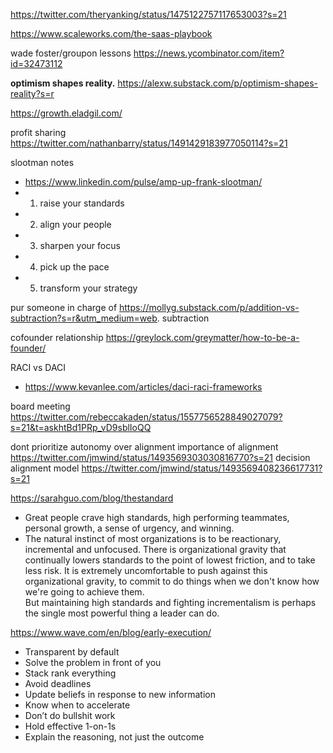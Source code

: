 https://twitter.com/theryanking/status/1475122757117653003?s=21

https://www.scaleworks.com/the-saas-playbook


wade foster/groupon lessons https://news.ycombinator.com/item?id=32473112

**optimism shapes reality.** https://alexw.substack.com/p/optimism-shapes-reality?s=r

https://growth.eladgil.com/

profit sharing
https://twitter.com/nathanbarry/status/1491429183977050114?s=21

slootman notes
- https://www.linkedin.com/pulse/amp-up-frank-slootman/
- 1. raise your standards 
- 2. align your people 
- 3. sharpen your focus 
- 4. pick up the pace 
- 5. transform your strategy


pur someone in charge of https://mollyg.substack.com/p/addition-vs-subtraction?s=r&utm_medium=web. subtraction 

cofounder relationship
https://greylock.com/greymatter/how-to-be-a-founder/


RACI vs DACI
- https://www.kevanlee.com/articles/daci-raci-frameworks

board meeting https://twitter.com/rebeccakaden/status/1557756528849027079?s=21&t=askhtBd1PRp_vD9sblIoQQ


dont prioritize autonomy over alignment
importance of alignment https://twitter.com/jmwind/status/1493569303030816770?s=21
decision alignment model https://twitter.com/jmwind/status/1493569408236617731?s=21


https://sarahguo.com/blog/thestandard
- Great people crave high standards, high performing teammates, personal growth, a sense of urgency, and winning.
- The natural instinct of most organizations is to be reactionary, incremental and unfocused. There is organizational gravity that continually lowers standards to the point of lowest friction, and to take less risk. It is extremely uncomfortable to push against this organizational gravity, to commit to do things when we don't know how we're going to achieve them.  
  But maintaining high standards and fighting incrementalism is perhaps the single most powerful thing a leader can do.
	
	
https://www.wave.com/en/blog/early-execution/
-   Transparent by default
-   Solve the problem in front of you
-   Stack rank everything
-   Avoid deadlines
-   Update beliefs in response to new information
-   Know when to accelerate
-   Don’t do bullshit work
-   Hold effective 1-on-1s
-   Explain the reasoning, not just the outcome